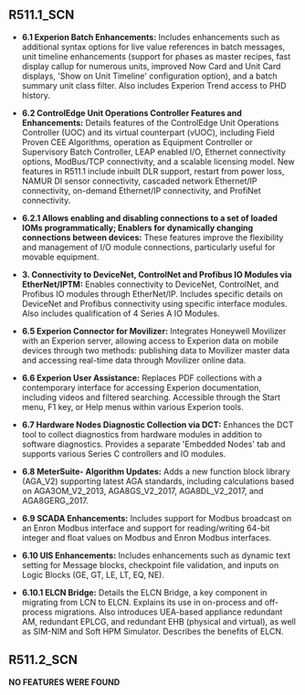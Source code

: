 ## R511.1_SCN

- **6.1 Experion Batch Enhancements:** Includes enhancements such as additional syntax options for live value references in batch messages, unit timeline enhancements (support for phases as master recipes, fast display callup for numerous units, improved Now Card and Unit Card displays, 'Show on Unit Timeline' configuration option), and a batch summary unit class filter.  Also includes Experion Trend access to PHD history.

- **6.2 ControlEdge Unit Operations Controller Features and Enhancements:** Details features of the ControlEdge Unit Operations Controller (UOC) and its virtual counterpart (vUOC), including  Field Proven CEE Algorithms, operation as Equipment Controller or Supervisory Batch Controller, LEAP enabled I/O, Ethernet connectivity options, ModBus/TCP connectivity, and a scalable licensing model.  New features in R511.1 include inbuilt DLR support, restart from power loss, NAMUR DI sensor connectivity, cascaded network Ethernet/IP connectivity, on-demand Ethernet/IP connectivity, and ProfiNet connectivity.

- **6.2.1 Allows enabling and disabling connections to a set of loaded IOMs programmatically; Enablers for dynamically changing connections between devices:** These features improve the flexibility and management of I/O module connections, particularly useful for movable equipment.

- **3. Connectivity to DeviceNet, ControlNet and Profibus IO Modules via EtherNet/IPTM:** Enables connectivity to DeviceNet, ControlNet, and Profibus IO modules through EtherNet/IP.  Includes specific details on DeviceNet and Profibus connectivity using specific interface modules.  Also includes qualification of 4 Series A IO Modules.

- **6.5 Experion Connector for Movilizer:** Integrates Honeywell Movilizer with an Experion server, allowing access to Experion data on mobile devices through two methods: publishing data to Movilizer master data and accessing real-time data through Movilizer online data.

- **6.6 Experion User Assistance:** Replaces PDF collections with a contemporary interface for accessing Experion documentation, including videos and filtered searching.  Accessible through the Start menu, F1 key, or Help menus within various Experion tools.

- **6.7 Hardware Nodes Diagnostic Collection via DCT:** Enhances the DCT tool to collect diagnostics from hardware modules in addition to software diagnostics.  Provides a separate 'Embedded Nodes' tab and supports various Series C controllers and IO modules.

- **6.8 MeterSuite- Algorithm Updates:** Adds a new function block library (AGA_V2) supporting latest AGA standards, including calculations based on AGA3OM_V2_2013, AGA8GS_V2_2017, AGA8DL_V2_2017, and AGA8GERG_2017.

- **6.9 SCADA Enhancements:** Includes support for Modbus broadcast on an Enron Modbus interface and support for reading/writing 64-bit integer and float values on Modbus and Enron Modbus interfaces.

- **6.10 UIS Enhancements:**  Includes enhancements such as dynamic text setting for Message blocks, checkpoint file validation, and inputs on Logic Blocks (GE, GT, LE, LT, EQ, NE).

- **6.10.1  ELCN Bridge:**  Details the ELCN Bridge, a key component in migrating from LCN to ELCN.  Explains its use in on-process and off-process migrations.  Also introduces UEA-based appliance redundant AM, redundant EPLCG, and redundant EHB (physical and virtual), as well as SIM-NIM and Soft HPM Simulator.  Describes the benefits of ELCN.




## R511.2_SCN

**NO FEATURES WERE FOUND**

